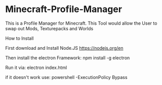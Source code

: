 # Minecraft-Profile-Manager
This is a Profile Manager for Minecraft. This Tool would allow the User to swap out Mods, Texturepacks and Worlds

How to Install

First download and Install Node.JS
https://nodejs.org/en

Then install the electron Framework:
npm install -g electron

Run it via:
electron index.html

if it doesn't work use:
powershell -ExecutionPolicy Bypass
